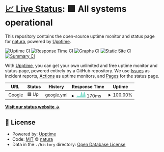 # [📈 Live Status](https://natura4917.github.io/uptime): <!--live status--> **🟩 All systems operational**

This repository contains the open-source uptime monitor and status page for [natura](https://natura.dev), powered by [Upptime](https://github.com/upptime/upptime).

[![Uptime CI](https://github.com/natura4917/uptime/workflows/Uptime%20CI/badge.svg)](https://github.com/natura4917/uptime/actions?query=workflow%3A%22Uptime+CI%22)
[![Response Time CI](https://github.com/natura4917/uptime/workflows/Response%20Time%20CI/badge.svg)](https://github.com/natura4917/uptime/actions?query=workflow%3A%22Response+Time+CI%22)
[![Graphs CI](https://github.com/natura4917/uptime/workflows/Graphs%20CI/badge.svg)](https://github.com/natura4917/uptime/actions?query=workflow%3A%22Graphs+CI%22)
[![Static Site CI](https://github.com/natura4917/uptime/workflows/Static%20Site%20CI/badge.svg)](https://github.com/natura4917/uptime/actions?query=workflow%3A%22Static+Site+CI%22)
[![Summary CI](https://github.com/natura4917/uptime/workflows/Summary%20CI/badge.svg)](https://github.com/natura4917/uptime/actions?query=workflow%3A%22Summary+CI%22)

With [Upptime](https://upptime.js.org), you can get your own unlimited and free uptime monitor and status page, powered entirely by a GitHub repository. We use [Issues](https://github.com/natura4917/uptime/issues) as incident reports, [Actions](https://github.com/natura4917/uptime/actions) as uptime monitors, and [Pages](https://natura4917.github.io/uptime) for the status page.

<!--start: status pages-->
<!-- This summary is generated by Upptime (https://github.com/upptime/upptime) -->
<!-- Do not edit this manually, your changes will be overwritten -->
<!-- prettier-ignore -->
| URL | Status | History | Response Time | Uptime |
| --- | ------ | ------- | ------------- | ------ |
| <img alt="" src="https://icons.duckduckgo.com/ip3/www.google.com.ico" height="13"> [Google](https://www.google.com) | 🟩 Up | [google.yml](https://github.com/natura4917/uptime/commits/HEAD/history/google.yml) | <details><summary><img alt="Response time graph" src="./graphs/google/response-time-week.png" height="20"> 170ms</summary><br><a href="https://natura4917.github.io/uptime/history/google"><img alt="Response time 114" src="https://img.shields.io/endpoint?url=https%3A%2F%2Fraw.githubusercontent.com%2Fnatura4917%2Fuptime%2FHEAD%2Fapi%2Fgoogle%2Fresponse-time.json"></a><br><a href="https://natura4917.github.io/uptime/history/google"><img alt="24-hour response time 86" src="https://img.shields.io/endpoint?url=https%3A%2F%2Fraw.githubusercontent.com%2Fnatura4917%2Fuptime%2FHEAD%2Fapi%2Fgoogle%2Fresponse-time-day.json"></a><br><a href="https://natura4917.github.io/uptime/history/google"><img alt="7-day response time 170" src="https://img.shields.io/endpoint?url=https%3A%2F%2Fraw.githubusercontent.com%2Fnatura4917%2Fuptime%2FHEAD%2Fapi%2Fgoogle%2Fresponse-time-week.json"></a><br><a href="https://natura4917.github.io/uptime/history/google"><img alt="30-day response time 132" src="https://img.shields.io/endpoint?url=https%3A%2F%2Fraw.githubusercontent.com%2Fnatura4917%2Fuptime%2FHEAD%2Fapi%2Fgoogle%2Fresponse-time-month.json"></a><br><a href="https://natura4917.github.io/uptime/history/google"><img alt="1-year response time 105" src="https://img.shields.io/endpoint?url=https%3A%2F%2Fraw.githubusercontent.com%2Fnatura4917%2Fuptime%2FHEAD%2Fapi%2Fgoogle%2Fresponse-time-year.json"></a></details> | <details><summary><a href="https://natura4917.github.io/uptime/history/google">100.00%</a></summary><a href="https://natura4917.github.io/uptime/history/google"><img alt="All-time uptime 100.00%" src="https://img.shields.io/endpoint?url=https%3A%2F%2Fraw.githubusercontent.com%2Fnatura4917%2Fuptime%2FHEAD%2Fapi%2Fgoogle%2Fuptime.json"></a><br><a href="https://natura4917.github.io/uptime/history/google"><img alt="24-hour uptime 100.00%" src="https://img.shields.io/endpoint?url=https%3A%2F%2Fraw.githubusercontent.com%2Fnatura4917%2Fuptime%2FHEAD%2Fapi%2Fgoogle%2Fuptime-day.json"></a><br><a href="https://natura4917.github.io/uptime/history/google"><img alt="7-day uptime 100.00%" src="https://img.shields.io/endpoint?url=https%3A%2F%2Fraw.githubusercontent.com%2Fnatura4917%2Fuptime%2FHEAD%2Fapi%2Fgoogle%2Fuptime-week.json"></a><br><a href="https://natura4917.github.io/uptime/history/google"><img alt="30-day uptime 100.00%" src="https://img.shields.io/endpoint?url=https%3A%2F%2Fraw.githubusercontent.com%2Fnatura4917%2Fuptime%2FHEAD%2Fapi%2Fgoogle%2Fuptime-month.json"></a><br><a href="https://natura4917.github.io/uptime/history/google"><img alt="1-year uptime 100.00%" src="https://img.shields.io/endpoint?url=https%3A%2F%2Fraw.githubusercontent.com%2Fnatura4917%2Fuptime%2FHEAD%2Fapi%2Fgoogle%2Fuptime-year.json"></a></details>

<!--end: status pages-->

[**Visit our status website →**](https://natura4917.github.io/uptime)

## 📄 License

- Powered by: [Upptime](https://github.com/upptime/upptime)
- Code: [MIT](./LICENSE) © [natura](https://natura.dev)
- Data in the `./history` directory: [Open Database License](https://opendatacommons.org/licenses/odbl/1-0/)
